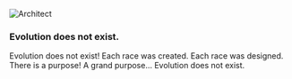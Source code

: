
![Architect](http://vocebonita.xyz/images/architect_fb_cover.png)


### Evolution does not exist.

Evolution 
does not exist!
Each race was created. Each race was designed.
There is a purpose! A grand purpose... 
Evolution does not exist.
